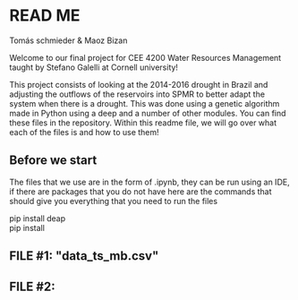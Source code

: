 # READ ME

Tomás schmieder & Maoz Bizan

Welcome to our final project for CEE 4200 Water Resources Management taught by Stefano Galelli at Cornell university!

This project consists of looking at the 2014-2016 drought in Brazil and adjusting the outflows of the reservoirs into SPMR to better adapt the system when there is a drought. This was done using a genetic algorithm made in Python using a deep and a number of other modules. You can find these files in the repository. Within this readme file, we will go over what each of the files is and how to use them!

## Before we start

The files that we use are in the form of .ipynb, they can be run using an IDE, if there are packages that you do not have here are the commands that should give you everything that you need to run the files

  pip install deap \
  pip install 

## FILE #1: "data_ts_mb.csv"

## FILE #2:
